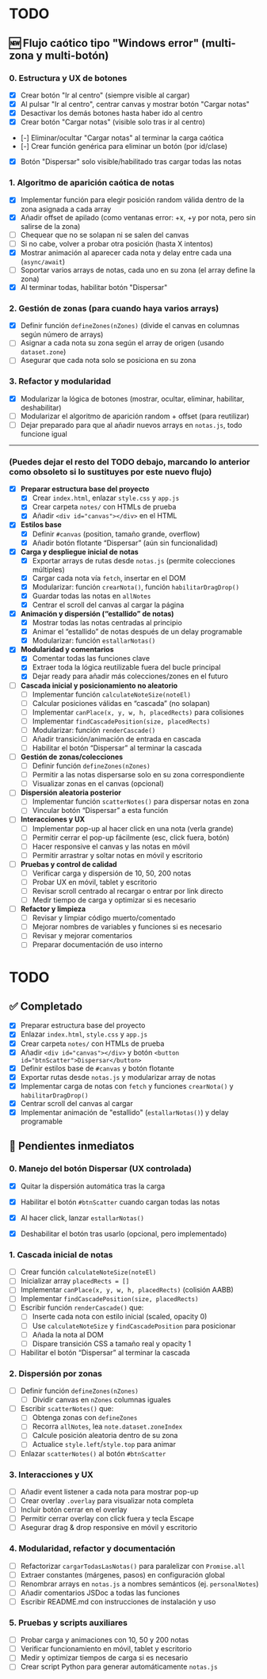 # TODO

## 🆕 Flujo caótico tipo "Windows error" (multi-zona y multi-botón)

### 0. Estructura y UX de botones
- [x] Crear botón "Ir al centro" (siempre visible al cargar)
- [x] Al pulsar "Ir al centro", centrar canvas y mostrar botón "Cargar notas"
- [x] Desactivar los demás botones hasta haber ido al centro
- [x] Crear botón "Cargar notas" (visible solo tras ir al centro)
- [-] Eliminar/ocultar "Cargar notas" al terminar la carga caótica
- [-] Crear función genérica para eliminar un botón (por id/clase)
- [x] Botón "Dispersar" solo visible/habilitado tras cargar todas las notas

### 1. Algoritmo de aparición caótica de notas
- [x] Implementar función para elegir posición random válida dentro de la zona asignada a cada array
- [x] Añadir offset de apilado (como ventanas error: +x, +y por nota, pero sin salirse de la zona)
- [ ] Chequear que no se solapan ni se salen del canvas
- [ ] Si no cabe, volver a probar otra posición (hasta X intentos)
- [x] Mostrar animación al aparecer cada nota y delay entre cada una (`async/await`)
- [ ] Soportar varios arrays de notas, cada uno en su zona (el array define la zona)
- [x] Al terminar todas, habilitar botón "Dispersar"

### 2. Gestión de zonas (para cuando haya varios arrays)
- [x] Definir función `defineZones(nZones)` (divide el canvas en columnas según número de arrays)
- [ ] Asignar a cada nota su zona según el array de origen (usando `dataset.zone`)
- [ ] Asegurar que cada nota solo se posiciona en su zona

### 3. Refactor y modularidad
- [x] Modularizar la lógica de botones (mostrar, ocultar, eliminar, habilitar, deshabilitar)
- [ ] Modularizar el algoritmo de aparición random + offset (para reutilizar)
- [ ] Dejar preparado para que al añadir nuevos arrays en `notas.js`, todo funcione igual

---

### (Puedes dejar el resto del TODO debajo, marcando lo anterior como obsoleto si lo sustituyes por este nuevo flujo)


- [x] **Preparar estructura base del proyecto**
  - [x] Crear `index.html`, enlazar `style.css` y `app.js`
  - [x] Crear carpeta `notes/` con HTMLs de prueba
  - [x] Añadir `<div id="canvas"></div>` en el HTML
- [x] **Estilos base**
  - [x] Definir `#canvas` (position, tamaño grande, overflow)
  - [x] Añadir botón flotante “Dispersar” (aún sin funcionalidad)
- [x] **Carga y despliegue inicial de notas**
  - [x] Exportar arrays de rutas desde `notas.js` (permite colecciones múltiples)
  - [x] Cargar cada nota vía `fetch`, insertar en el DOM
  - [x] Modularizar: función `crearNota()`, función `habilitarDragDrop()`
  - [x] Guardar todas las notas en `allNotes`
  - [x] Centrar el scroll del canvas al cargar la página
- [x] **Animación y dispersión (“estallido” de notas)**
  - [x] Mostrar todas las notas centradas al principio
  - [x] Animar el “estallido” de notas después de un delay programable
  - [x] Modularizar: función `estallarNotas()`
- [x] **Modularidad y comentarios**
  - [x] Comentar todas las funciones clave
  - [x] Extraer toda la lógica reutilizable fuera del bucle principal
  - [x] Dejar ready para añadir más colecciones/zones en el futuro
- [ ] **Cascada inicial y posicionamiento no aleatorio**
  - [ ] Implementar función `calculateNoteSize(noteEl)`
  - [ ] Calcular posiciones válidas en “cascada” (no solapan)
  - [ ] Implementar `canPlace(x, y, w, h, placedRects)` para colisiones
  - [ ] Implementar `findCascadePosition(size, placedRects)`
  - [ ] Modularizar: función `renderCascade()`
  - [ ] Añadir transición/animación de entrada en cascada
  - [ ] Habilitar el botón “Dispersar” al terminar la cascada
- [ ] **Gestión de zonas/colecciones**
  - [ ] Definir función `defineZones(nZones)`
  - [ ] Permitir a las notas dispersarse solo en su zona correspondiente
  - [ ] Visualizar zonas en el canvas (opcional)
- [ ] **Dispersión aleatoria posterior**
  - [ ] Implementar función `scatterNotes()` para dispersar notas en zona
  - [ ] Vincular botón “Dispersar” a esta función
- [ ] **Interacciones y UX**
  - [ ] Implementar pop-up al hacer click en una nota (verla grande)
  - [ ] Permitir cerrar el pop-up fácilmente (esc, click fuera, botón)
  - [ ] Hacer responsive el canvas y las notas en móvil
  - [ ] Permitir arrastrar y soltar notas en móvil y escritorio
- [ ] **Pruebas y control de calidad**
  - [ ] Verificar carga y dispersión de 10, 50, 200 notas
  - [ ] Probar UX en móvil, tablet y escritorio
  - [ ] Revisar scroll centrado al recargar o entrar por link directo
  - [ ] Medir tiempo de carga y optimizar si es necesario
- [ ] **Refactor y limpieza**
  - [ ] Revisar y limpiar código muerto/comentado
  - [ ] Mejorar nombres de variables y funciones si es necesario
  - [ ] Revisar y mejorar comentarios
  - [ ] Preparar documentación de uso interno
# TODO

## ✅ Completado
- [x] Preparar estructura base del proyecto
- [x] Enlazar `index.html`, `style.css` y `app.js`
- [x] Crear carpeta `notes/` con HTMLs de prueba
- [x] Añadir `<div id="canvas"></div>` y botón `<button id="btnScatter">Dispersar</button>`
- [x] Definir estilos base de `#canvas` y botón flotante
- [x] Exportar rutas desde `notas.js` y modularizar array de notas
- [x] Implementar carga de notas con `fetch` y funciones `crearNota()` y `habilitarDragDrop()`
- [x] Centrar scroll del canvas al cargar
- [x] Implementar animación de "estallido" (`estallarNotas()`) y delay programable

## 🔄 Pendientes inmediatos

### 0. Manejo del botón Dispersar (UX controlada)
- [x] Quitar la dispersión automática tras la carga
- [x] Habilitar el botón `#btnScatter` cuando cargan todas las notas
- [x] Al hacer click, lanzar `estallarNotas()`
- [x] Deshabilitar el botón tras usarlo (opcional, pero implementado)


### 1. Cascada inicial de notas
- [ ] Crear función `calculateNoteSize(noteEl)`
- [ ] Inicializar array `placedRects = []`
- [ ] Implementar `canPlace(x, y, w, h, placedRects)` (colisión AABB)
- [ ] Implementar `findCascadePosition(size, placedRects)`
- [ ] Escribir función `renderCascade()` que:
  - [ ] Inserte cada nota con estilo inicial (scaled, opacity 0)
  - [ ] Use `calculateNoteSize` y `findCascadePosition` para posicionar
  - [ ] Añada la nota al DOM
  - [ ] Dispare transición CSS a tamaño real y opacity 1
- [ ] Habilitar el botón “Dispersar” al terminar la cascada

### 2. Dispersión por zonas
- [ ] Definir función `defineZones(nZones)`
  - [ ] Dividir canvas en `nZones` columnas iguales
- [ ] Escribir `scatterNotes()` que:
  - [ ] Obtenga zonas con `defineZones`
  - [ ] Recorra `allNotes`, lea `note.dataset.zoneIndex`
  - [ ] Calcule posición aleatoria dentro de su zona
  - [ ] Actualice `style.left`/`style.top` para animar
- [ ] Enlazar `scatterNotes()` al botón `#btnScatter`

### 3. Interacciones y UX
- [ ] Añadir event listener a cada nota para mostrar pop-up
- [ ] Crear overlay `.overlay` para visualizar nota completa
- [ ] Incluir botón cerrar en el overlay
- [ ] Permitir cerrar overlay con click fuera y tecla Escape
- [ ] Asegurar drag & drop responsive en móvil y escritorio

### 4. Modularidad, refactor y documentación
- [ ] Refactorizar `cargarTodasLasNotas()` para paralelizar con `Promise.all`
- [ ] Extraer constantes (márgenes, pasos) en configuración global
- [ ] Renombrar arrays en `notas.js` a nombres semánticos (ej. `personalNotes`)
- [ ] Añadir comentarios JSDoc a todas las funciones
- [ ] Escribir README.md con instrucciones de instalación y uso

### 5. Pruebas y scripts auxiliares
- [ ] Probar carga y animaciones con 10, 50 y 200 notas
- [ ] Verificar funcionamiento en móvil, tablet y escritorio
- [ ] Medir y optimizar tiempos de carga si es necesario
- [ ] Crear script Python para generar automáticamente `notas.js`